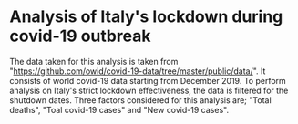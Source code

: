 # Analysis of Italy's lockdown during covid-19 outbreak

The data taken for this analysis is taken from "https://github.com/owid/covid-19-data/tree/master/public/data/". It consists of world covid-19 data starting from December 2019. To perform analysis on Italy's strict lockdown effectiveness, the data is filtered for the shutdown dates. Three factors considered for this analysis are; "Total deaths", "Toal covid-19 cases" and "New covid-19 cases".
